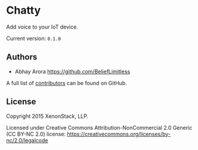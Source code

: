 # Chatty

Add voice to your IoT device.

Current version: `0.1.0`

Authors
-----------------------------------------------------------
* Abhay Arora <https://github.com/BeliefLimitless>

A full list of [contributors](https://github.com/xenonstack/chatty/graphs/contributors?type=a) can be found on GitHub.

License
-----------------------------------------------------------
Copyright 2015 XenonStack, LLP.

Licensed under Creative Commons Attribution-NonCommercial 2.0 Generic (CC BY-NC 2.0) license: https://creativecommons.org/licenses/by-nc/2.0/legalcode
